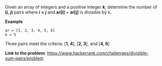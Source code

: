 Given an array of integers and a positive integer _**k**_, determine the number of **(_i, j_)** 
pairs where **_i_** **<** **_j_** and **ar[i]** + **ar[j]** is divisible by k.

**Example**
```
ar = [1, 2, 3, 4, 5, 6]
k = 5
```

Three pairs meet the criteria: [**1, 4**], [**2, 3**], and [**4, 6**]

**Link to the problem**: https://www.hackerrank.com/challenges/divisible-sum-pairs/problem